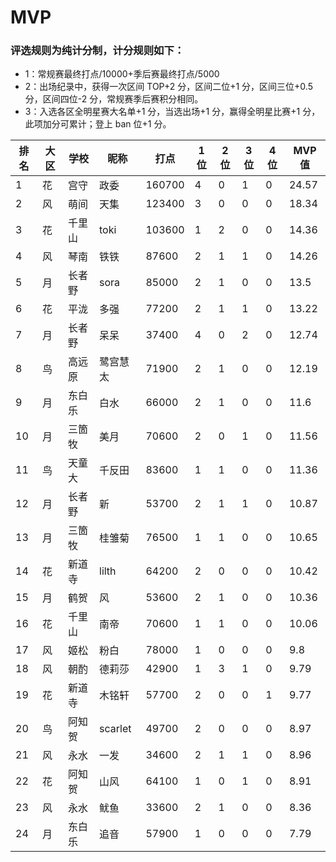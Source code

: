# MVP

### 评选规则为纯计分制，计分规则如下：
  - 1：常规赛最终打点/10000+季后赛最终打点/5000
  - 2：出场纪录中，获得一次区间 TOP+2 分，区间二位+1 分，区间三位+0.5 分，区间四位-2 分，常规赛季后赛积分相同。
  - 3：入选各区全明星赛大名单+1 分，当选出场+1 分，赢得全明星比赛+1 分，此项加分可累计；登上 ban 位+1 分。
  
|排名	|大区	|学校	|昵称	|打点	|1位	|2位	|3位	|4位	|MVP值|
| -- | ---- | ---- | -------- | ----- | -- | -- | -- | -- | ---- |
|	1	|	花	|	宫守	|	政委	|	160700	|	4	|	0	|	1	|	0	|	24.57	|
|	2	|	风	|	萌间	|	天集	|	123400	|	3	|	0	|	0	|	0	|	18.34	|
|	3	|	花	|	千里山	|	toki	|	103600	|	1	|	2	|	0	|	0	|	14.36	|
|	4	|	风	|	琴南	|	铁铁	|	87600	|	2	|	1	|	1	|	0	|	14.26	|
|	5	|	月	|	长者野	|	sora	|	85000	|	2	|	1	|	0	|	0	|	13.5	|
|	6	|	花	|	平泷	|	多强	|	77200	|	2	|	1	|	1	|	0	|	13.22	|
|	7	|	月	|	长者野	|	呆呆	|	37400	|	4	|	0	|	2	|	0	|	12.74	|
|	8	|	鸟	|	高远原	|	鹭宫慧太	|	71900	|	2	|	1	|	0	|	0	|	12.19	|
|	9	|	月	|	东白乐	|	白水	|	66000	|	2	|	1	|	0	|	0	|	11.6	|
|	10	|	月	|	三箇牧	|	美月	|	70600	|	2	|	0	|	1	|	0	|	11.56	|
|	11	|	鸟	|	天童大	|	千反田	|	83600	|	1	|	1	|	0	|	0	|	11.36	|
|	12	|	月	|	长者野	|	新	|	53700	|	2	|	1	|	1	|	0	|	10.87	|
|	13	|	月	|	三箇牧	|	桂雏菊	|	76500	|	1	|	1	|	0	|	0	|	10.65	|
|	14	|	花	|	新道寺	|	lilth	|	64200	|	2	|	0	|	0	|	0	|	10.42	|
|	15	|	月	|	鹤贺	|	风	|	53600	|	2	|	1	|	0	|	0	|	10.36	|
|	16	|	花	|	千里山	|	南帝	|	70600	|	1	|	1	|	0	|	0	|	10.06	|
|	17	|	风	|	姬松	|	粉白	|	78000	|	1	|	0	|	0	|	0	|	9.8	|
|	18	|	风	|	朝酌	|	德莉莎	|	42900	|	1	|	3	|	1	|	0	|	9.79	|
|	19	|	花	|	新道寺	|	木铭轩	|	57700	|	2	|	0	|	0	|	1	|	9.77	|
|	20	|	鸟	|	阿知贺	|	scarlet	|	49700	|	2	|	0	|	0	|	0	|	8.97	|
|	21	|	风	|	永水	|	一发	|	34600	|	2	|	1	|	1	|	0	|	8.96	|
|	22	|	花	|	阿知贺	|	山风	|	64100	|	1	|	0	|	1	|	0	|	8.91	|
|	23	|	风	|	永水	|	鱿鱼	|	33600	|	2	|	1	|	0	|	0	|	8.36	|
|	24	|	月	|	东白乐	|	追音	|	57900	|	1	|	0	|	0	|	0	|	7.79	|


